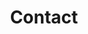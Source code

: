 ---
# An instance of the Contact widget.
widget: contact

# This file represents a page section.
headless: true

# Order that this section appears on the page.
weight: 130

title: Contact
subtitle:

content:
  # Automatically link email and phone or display as text?
  autolink: true

  # Email form provider
  form:
    provider: netlify
    formspree:
      id:
    netlify:
      # Enable CAPTCHA challenge to reduce spam?
      captcha: false

  # Contact details (edit or remove options as required)
  #email: test@example.org
  phone: +44 1792 606291
  address:
    street: Bay Campus, Fabian Way
    city: Swansea
    postcode: 'SA1 8EN'
    country: United Kingdom
    country_code: GB
  coordinates:
      latitude: '51.619197'
      longitude: '-3.878578'
  directions: Computational Foundry, Room 325
#   office_hours:
#     - 'Monday 10:00 to 13:00'
#     - 'Wednesday 09:00 to 10:00'
#   appointment_url: 'https://calendly.com'
#   contact_links:
#     - icon: twitter
#       icon_pack: fab
#       name: DM Me
#       link: 'https://twitter.com/Twitter'
#     - icon: video
#       icon_pack: fas
#       name: Zoom Me
#       link: 'https://zoom.com'

design:
  columns: '2'
---